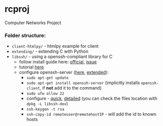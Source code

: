 # rcproj
Computer Networks Project


### Folder structure:
+ `client-htmlpy/` - htmlpy example for client
+ `extending/` - extending C with Python
+ `libssh/` - using a openssh-compliant library for C
  + follow install guide here: [official](https://github.com/substack/libssh/blob/master/INSTALL#L26-L29), [issue](https://askubuntu.com/questions/741351/trying-to-install-libssh-0-7-x-on-ubuntu)
  + tutorial [here](http://api.libssh.org/master/libssh_tutor_guided_tour.html)
  + configure openssh-server ([here](https://askubuntu.com/questions/51925/how-do-i-configure-a-new-ubuntu-installation-to-accept-ssh-connections), [extended](https://thepcspy.com/read/making-ssh-secure/)):
    + `sudo apt-get update`
	+ `sudo apt-get install openssh-server` (implicitly installs `openssh-client`, if **not** add it to the command)
	+ `sudo ufw allow 22`
	+ configure - [quick](https://help.ubuntu.com/14.04/serverguide/openssh-server.html), [detailed](https://help.ubuntu.com/community/SSH/OpenSSH/Configuring) (you can check the files location with `dpkg -L libssh-dev`)
	+ `ssh-keygen -t rsa`
	+ `ssh-copy-id remoteuser@remotehostIP` - will add the id to known hosts

